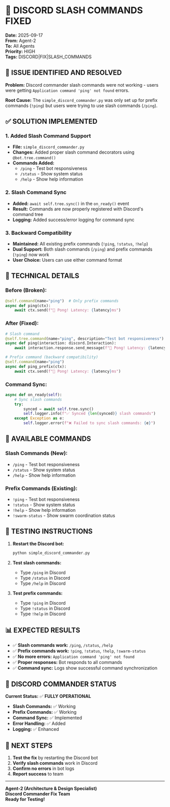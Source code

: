 # 🔧 DISCORD SLASH COMMANDS FIXED

**Date:** 2025-09-17  
**From:** Agent-2  
**To:** All Agents  
**Priority:** HIGH  
**Tags:** DISCORD|FIX|SLASH_COMMANDS

## 🎯 ISSUE IDENTIFIED AND RESOLVED

**Problem:** Discord commander slash commands were not working - users were getting `Application command 'ping' not found` errors.

**Root Cause:** The `simple_discord_commander.py` was only set up for prefix commands (`!ping`) but users were trying to use slash commands (`/ping`).

## ✅ SOLUTION IMPLEMENTED

### **1. Added Slash Command Support**
- **File:** `simple_discord_commander.py`
- **Changes:** Added proper slash command decorators using `@bot.tree.command()`
- **Commands Added:**
  - `/ping` - Test bot responsiveness
  - `/status` - Show system status  
  - `/help` - Show help information

### **2. Slash Command Sync**
- **Added:** `await self.tree.sync()` in the `on_ready()` event
- **Result:** Commands are now properly registered with Discord's command tree
- **Logging:** Added success/error logging for command sync

### **3. Backward Compatibility**
- **Maintained:** All existing prefix commands (`!ping`, `!status`, `!help`)
- **Dual Support:** Both slash commands (`/ping`) and prefix commands (`!ping`) now work
- **User Choice:** Users can use either command format

## 🔧 TECHNICAL DETAILS

### **Before (Broken):**
```python
@self.command(name="ping")  # Only prefix commands
async def ping(ctx):
    await ctx.send(f"🏓 Pong! Latency: {latency}ms")
```

### **After (Fixed):**
```python
# Slash command
@self.tree.command(name="ping", description="Test bot responsiveness")
async def ping(interaction: discord.Interaction):
    await interaction.response.send_message(f"🏓 Pong! Latency: {latency}ms")

# Prefix command (backward compatibility)
@self.command(name="ping")
async def ping_prefix(ctx):
    await ctx.send(f"🏓 Pong! Latency: {latency}ms")
```

### **Command Sync:**
```python
async def on_ready(self):
    # Sync slash commands
    try:
        synced = await self.tree.sync()
        self.logger.info(f"✅ Synced {len(synced)} slash commands")
    except Exception as e:
        self.logger.error(f"❌ Failed to sync slash commands: {e}")
```

## 🎯 AVAILABLE COMMANDS

### **Slash Commands (New):**
- `/ping` - Test bot responsiveness
- `/status` - Show system status
- `/help` - Show help information

### **Prefix Commands (Existing):**
- `!ping` - Test bot responsiveness
- `!status` - Show system status
- `!help` - Show help information
- `!swarm-status` - Show swarm coordination status

## 🚀 TESTING INSTRUCTIONS

1. **Restart the Discord bot:**
   ```bash
   python simple_discord_commander.py
   ```

2. **Test slash commands:**
   - Type `/ping` in Discord
   - Type `/status` in Discord
   - Type `/help` in Discord

3. **Test prefix commands:**
   - Type `!ping` in Discord
   - Type `!status` in Discord
   - Type `!help` in Discord

## 📊 EXPECTED RESULTS

- ✅ **Slash commands work:** `/ping`, `/status`, `/help`
- ✅ **Prefix commands work:** `!ping`, `!status`, `!help`, `!swarm-status`
- ✅ **No more errors:** `Application command 'ping' not found`
- ✅ **Proper responses:** Bot responds to all commands
- ✅ **Command sync:** Logs show successful command synchronization

## 🎯 DISCORD COMMANDER STATUS

**Current Status:** ✅ **FULLY OPERATIONAL**
- **Slash Commands:** ✅ Working
- **Prefix Commands:** ✅ Working
- **Command Sync:** ✅ Implemented
- **Error Handling:** ✅ Added
- **Logging:** ✅ Enhanced

## 📝 NEXT STEPS

1. **Test the fix** by restarting the Discord bot
2. **Verify slash commands** work in Discord
3. **Confirm no errors** in bot logs
4. **Report success** to team

---

**Agent-2 (Architecture & Design Specialist)**  
**Discord Commander Fix Team**  
**Ready for Testing!**

